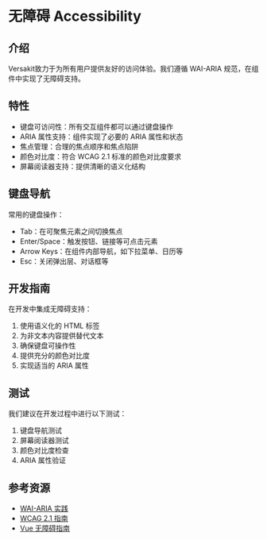 # 无障碍 Accessibility

## 介绍

Versakit致力于为所有用户提供友好的访问体验。我们遵循 WAI-ARIA 规范，在组件中实现了无障碍支持。

## 特性

- 键盘可访问性：所有交互组件都可以通过键盘操作
- ARIA 属性支持：组件实现了必要的 ARIA 属性和状态
- 焦点管理：合理的焦点顺序和焦点陷阱
- 颜色对比度：符合 WCAG 2.1 标准的颜色对比度要求
- 屏幕阅读器支持：提供清晰的语义化结构

## 键盘导航

常用的键盘操作：

- Tab：在可聚焦元素之间切换焦点
- Enter/Space：触发按钮、链接等可点击元素
- Arrow Keys：在组件内部导航，如下拉菜单、日历等
- Esc：关闭弹出层、对话框等

## 开发指南

在开发中集成无障碍支持：

1. 使用语义化的 HTML 标签
2. 为非文本内容提供替代文本
3. 确保键盘可操作性
4. 提供充分的颜色对比度
5. 实现适当的 ARIA 属性

## 测试

我们建议在开发过程中进行以下测试：

1. 键盘导航测试
2. 屏幕阅读器测试
3. 颜色对比度检查
4. ARIA 属性验证

## 参考资源

- [WAI-ARIA 实践](https://www.w3.org/TR/wai-aria-practices/)
- [WCAG 2.1 指南](https://www.w3.org/TR/WCAG21/)
- [Vue 无障碍指南](https://v3.vuejs.org/guide/a11y-basics.html)
